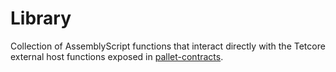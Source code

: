 # Library

Collection of AssemblyScript functions that interact directly with the Tetcore external host functions exposed in [pallet-contracts](https://github.com/tetcoin/tetcore/blob/master/frame/contracts/COMPLEXITY.md#externalities).

